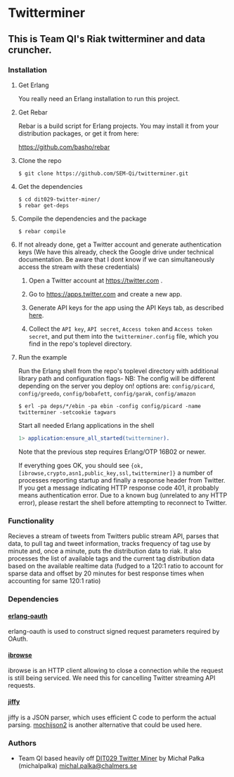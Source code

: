 # Twitterminer

## This is Team QI's Riak twitterminer and data cruncher.

### Installation

1.  Get Erlang

    You really need an Erlang installation to run this project.

1.  Get Rebar

    Rebar is a build script for Erlang projects. You may install it from your distribution packages, or get it from here:

    https://github.com/basho/rebar

1.  Clone the repo

        $ git clone https://github.com/SEM-Qi/twitterminer.git

1.  Get the dependencies

        $ cd dit029-twitter-miner/
        $ rebar get-deps

1.  Compile the dependencies and the package

        $ rebar compile

1.  If not already done, get a Twitter account and generate authentication keys
    (We have this already, check the Google drive under technical documentation. Be aware that I dont know if we can simultaneously access the stream with these credentials)

    1.  Open a Twitter account at https://twitter.com .

    1.  Go to https://apps.twitter.com and create a new app.

    1.  Generate API keys for the app using the API Keys tab, as described
        [here](https://dev.twitter.com/oauth/overview/application-owner-access-tokens).

    1.  Collect the `API key`, `API secret`, `Access token` and `Access token secret`,
        and put them into the `twitterminer.config` file, which you find in the repo's
        toplevel directory.

1.  Run the example

    Run the Erlang shell from the repo's toplevel directory with additional library path and configuration flags- NB: The config will be different depending on the server you deploy on! options are: `config/picard`, `config/greedo`, `config/bobafett`, `config/garak`, `config/amazon`

        $ erl -pa deps/*/ebin -pa ebin -config config/picard -name twitterminer -setcookie tagwars

    Start all needed Erlang applications in the shell

    ```erlang
    1> application:ensure_all_started(twitterminer).
    ```

    Note that the previous step requires Erlang/OTP 16B02 or newer. 

    If everything goes OK, you should see `{ok,[ibrowse,crypto,asn1,public_key,ssl,twitterminer]}` a number of processes reporting startup and finally a response header from Twitter. If you get a message indicating HTTP response code 401, it probably means authentication error. Due to a known bug (unrelated to any HTTP error), please restart the shell before attempting to reconnect to Twitter.

### Functionality

Recieves a stream of tweets from Twitters public stream API, parses that data, to pull tag and tweet information, tracks frequency of tag use by minute and, once a minute, puts the distribution data to riak. It also processes the list of available tags and the current tag distribution data based on the available realtime data (fudged to a 120:1 ratio to account for sparse data and offset by 20 minutes for best response times when accounting for same 120:1 ratio) 

### Dependencies

#### [erlang-oauth](https://github.com/tim/erlang-oauth/)

erlang-oauth is used to construct signed request parameters required by OAuth.

#### [ibrowse](https://github.com/cmullaparthi/ibrowse)

ibrowse is an HTTP client allowing to close a connection while the request is still being serviced. We need this for cancelling Twitter streaming API requests.

#### [jiffy](https://github.com/davisp/jiffy)

jiffy is a JSON parser, which uses efficient C code to perform the actual parsing. [mochijson2](https://github.com/bjnortier/mochijson2) is another alternative that could be used here.

### Authors

* Team QI based heavily off [DIT029 Twitter Miner](https://github.com/michalpalka/dit029-twitter-miner) by Michał Pałka (michalpalka) <michal.palka@chalmers.se>

